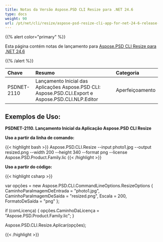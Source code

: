 ```yaml
---
title: Notas da Versão Aspose.PSD CLI Resize para .NET 24.6
type: docs
weight: 90
url: /pt/net/cli/resize/aspose-psd-resize-cli-app-for-net-24-6-release-notes/
---
```


{{% alert color="primary" %}}

Esta página contém notas de lançamento para [Aspose.PSD CLI Resize para .NET 24.6](https://www.nuget.org/packages/Aspose.PSD.CLI.Resize/)

{{% /alert %}}

| **Chave**   | **Resumo**                                                                                 | **Categoria** |
|:------------|:--------------------------------------------------------------------------------------------|:-------------|
| PSDNET-2110 | Lançamento Inicial das Aplicações Aspose.PSD CLI: Aspose.PSD.CLI.Export e Aspose.PSD.CLI.NLP.Editor | Aperfeiçoamento |


## **Exemplos de Uso:**

**PSDNET-2110. Lançamento Inicial da Aplicação Aspose.PSD CLI Resize**

**Uso a partir da linha de comando:**

{{< highlight bash >}}
Aspose.PSD.CLI.Resize --input photo1.jpg --output resized.png --width 200 --height 340 --format png --license Aspose.PSD.Product.Family.lic
{{< /highlight >}}

**Uso a partir do código:**

{{< highlight csharp >}}

var opções = new Aspose.PSD.CLI.CommandLineOptions.ResizeOptions
{
    CaminhoParaImagemDeEntrada = "photo1.jpg",
    CaminhoParaImagemDeSaída = "resized.png",
    Escala = 200,
    FormatoDeSaída = "png"
};

if (comLicença)
{
    opções.CaminhoDaLicença = "Aspose.PSD.Product.Family.lic";
}

Aspose.PSD.CLI.Resize.Aplicar(opções);

{{< /highlight >}}
